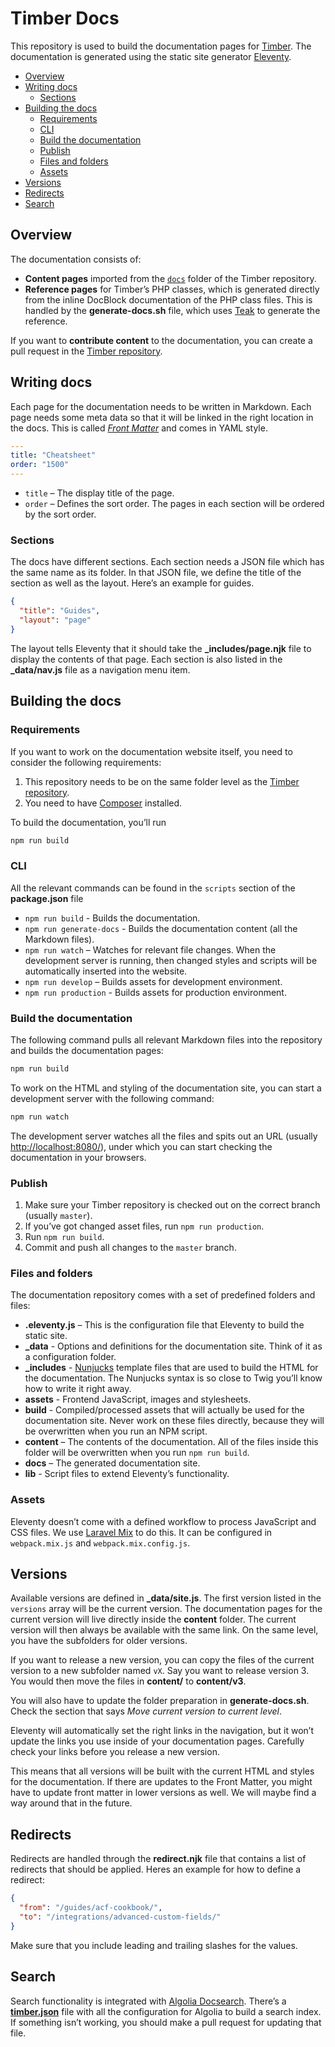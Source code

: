 # Timber Docs

This repository is used to build the documentation pages for [Timber](http://github.com/timber/timber). The documentation is generated using the static site generator [Eleventy](https://www.11ty.io/).

<!-- TOC -->

- [Overview](#overview)
- [Writing docs](#writing-docs)
    - [Sections](#sections)
- [Building the docs](#building-the-docs)
    - [Requirements](#requirements)
    - [CLI](#cli)
    - [Build the documentation](#build-the-documentation)
    - [Publish](#publish)
    - [Files and folders](#files-and-folders)
    - [Assets](#assets)
- [Versions](#versions)
- [Redirects](#redirects)
- [Search](#search)

<!-- /TOC -->

## Overview

The documentation consists of:

- **Content pages** imported from the [`docs`](https://github.com/timber/timber/tree/master/docs/) folder of the Timber repository.
- **Reference pages** for Timber’s PHP classes, which is generated directly from the inline DocBlock documentation of the PHP class files. This is handled by the **generate-docs.sh** file, which uses [Teak](https://github.com/timber/teak) to generate the reference.

If you want to **contribute content** to the documentation, you can create a pull request in the [Timber repository](https://github.com/timber/timber/).

## Writing docs

Each page for the documentation needs to be written in Markdown. Each page needs some meta data so that it will be linked in the right location in the docs. This is called [*Front Matter*](https://www.11ty.io/docs/data-frontmatter/) and comes in YAML style.

```yaml
---
title: "Cheatsheet"
order: "1500"
---
```

- `title` – The display title of the page.
- `order` – Defines the sort order. The pages in each section will be ordered by the sort order.

### Sections

The docs have different sections. Each section needs a JSON file which has the same name as its folder. In that JSON file, we define the title of the section as well as the layout. Here’s an example for guides.

```json
{
  "title": "Guides",
  "layout": "page"
}
```

The layout tells Eleventy that it should take the **_includes/page.njk** file to display the contents of that page. Each section is also listed in the **_data/nav.js** file as a navigation menu item.

## Building the docs

### Requirements

If you want to work on the documentation website itself, you need to consider the following requirements:

1. This repository needs to be on the same folder level as the [Timber repository](https://github.com/timber/timber).
2. You need to have [Composer](https://getcomposer.org/) installed.

To build the documentation, you’ll run

```bash
npm run build
```

### CLI

All the relevant commands can be found in the `scripts` section of the **package.json** file

- `npm run build` - Builds the documentation.
- `npm run generate-docs` - Builds the documentation content (all the Markdown files).
- `npm run watch` – Watches for relevant file changes. When the development server is running, then changed styles and scripts will be automatically inserted into the website.
- `npm run develop` – Builds assets for development environment.
- `npm run production` - Builds assets for production environment.

### Build the documentation

The following command pulls all relevant Markdown files into the repository and builds the documentation pages:

```bash
npm run build
```

To work on the HTML and styling of the documentation site, you can start a development server with the following command:

```bash
npm run watch
```

The development server watches all the files and spits out an URL (usually <http://localhost:8080/>), under which you can start checking the documentation in your browsers.

### Publish

1. Make sure your Timber repository is checked out on the correct branch (usually `master`).
2. If you’ve got changed asset files, run `npm run production`.
3. Run `npm run build`.
4. Commit and push all changes to the `master` branch.

### Files and folders

The documentation repository comes with a set of predefined folders and files:

- **.eleventy.js** – This is the configuration file that Eleventy to build the static site.
- **_data** - Options and definitions for the documentation site. Think of it as a configuration folder.
- **_includes** - [Nunjucks](https://mozilla.github.io/nunjucks/) template files that are used to build the HTML for the documentation. The Nunjucks syntax is so close to Twig you’ll know how to write it right away.
- **assets** - Frontend JavaScript, images and stylesheets.
- **build** - Compiled/processed assets that will actually be used for the documentation site. Never work on these files directly, because they will be overwritten when you run an NPM script.
- **content** – The contents of the documentation. All of the files inside this folder will be overwritten when you run `npm run build`.
- **docs** – The generated documentation site.
- **lib** - Script files to extend Eleventy’s functionality.

### Assets

Eleventy doesn’t come with a defined workflow to process JavaScript and CSS files. We use [Laravel Mix](https://github.com/JeffreyWay/laravel-mix/) to do this. It can be configured in `webpack.mix.js` and `webpack.mix.config.js`.

## Versions

Available versions are defined in **_data/site.js**. The first version listed in the `versions` array will be the current version. The documentation pages for the current version will live directly inside the **content** folder. The current version will then always be available with the same link. On the same level, you have the subfolders for older versions.

If you want to release a new version, you can copy the files of the current version to a new subfolder named `vX`. Say you want to release version 3. You would then move the files in **content/** to **content/v3**.

You will also have to update the folder preparation in **generate-docs.sh**. Check the section that says *Move current version to current level*.

Eleventy will automatically set the right links in the navigation, but it won’t update the links you use inside of your documentation pages. Carefully check your links before you release a new version.

This means that all versions will be built with the current HTML and styles for the documentation. If there are updates to the Front Matter, you might have to update front matter in lower versions as well. We will maybe find a way around that in the future.

## Redirects

Redirects are handled through the **redirect.njk** file that contains a list of redirects that should be applied. Heres an example for how to define a redirect:

```json
{
  "from": "/guides/acf-cookbook/",
  "to": "/integrations/advanced-custom-fields/"
}
```

Make sure that you include leading and trailing slashes for the values.

## Search

Search functionality is integrated with [Algolia Docsearch](https://docsearch.algolia.com/). There’s a [**timber.json**](https://github.com/algolia/docsearch-configs/blob/master/configs/timber.json) file with all the configuration for Algolia to build a search index. If something isn’t working, you should make a pull request for updating that file.